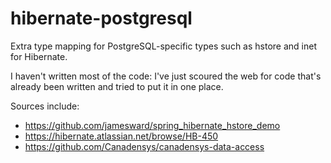 hibernate-postgresql
====================

Extra type mapping for PostgreSQL-specific types such as hstore and inet for Hibernate.

I haven't written most of the code: I've just scoured the web for code that's already been written and tried to put it in one place.

Sources include:
* https://github.com/jamesward/spring_hibernate_hstore_demo
* https://hibernate.atlassian.net/browse/HB-450
* https://github.com/Canadensys/canadensys-data-access

